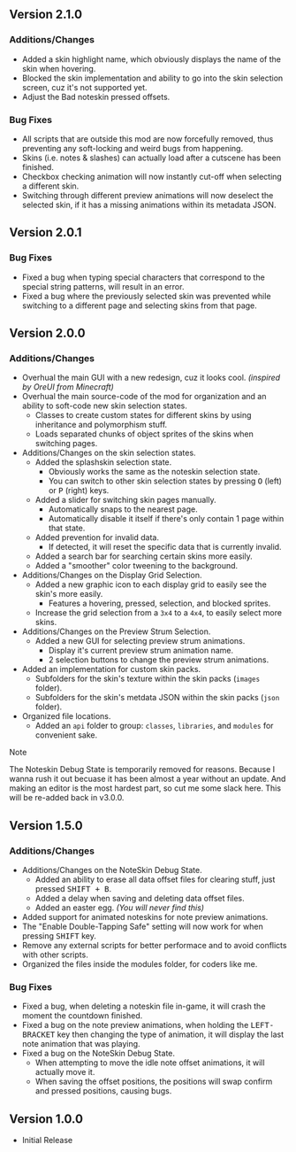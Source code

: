 ## Version 2.1.0
### Additions/Changes
- Added a skin highlight name, which obviously displays the name of the skin when hovering.
- Blocked the skin implementation and ability to go into the skin selection screen, cuz it's not supported yet.
- Adjust the Bad noteskin pressed offsets.

### Bug Fixes
- All scripts that are outside this mod are now forcefully removed, thus preventing any soft-locking and weird bugs from happening.
- Skins (i.e. notes & slashes) can actually load after a cutscene has been finished.
- Checkbox checking animation will now instantly cut-off when selecting a different skin.
- Switching through different preview animations will now deselect the selected skin, if it has a missing animations within its metadata JSON.

## Version 2.0.1
### Bug Fixes
- Fixed a bug when typing special characters that correspond to the special string patterns, will result in an error.
- Fixed a bug where the previously selected skin was prevented while switching to a different page and selecting skins from that page.

## Version 2.0.0
### Additions/Changes
- Overhual the main GUI with a new redesign, cuz it looks cool. _(inspired by OreUI from Minecraft)_
- Overhual the main source-code of the mod for organization and an ability to soft-code new skin selection states.
     - Classes to create custom states for different skins by using inheritance and polymorphism stuff.
     - Loads separated chunks of object sprites of the skins when switching pages.
- Additions/Changes on the skin selection states.
     - Added the splashskin selection state.
          - Obviously works the same as the noteskin selection state.
          - You can switch to other skin selection states by pressing <kbd>O</kbd> (left) or <kbd>P</kbd> (right) keys.
     - Added a slider for switching skin pages manually.
          - Automatically snaps to the nearest page.
          - Automatically disable it itself if there's only contain 1 page within that state.
     - Added prevention for invalid data.
          - If detected, it will reset the specific data that is currently invalid.
     - Added a search bar for searching certain skins more easily.
     - Added a "smoother" color tweening to the background.
- Additions/Changes on the Display Grid Selection.
     - Added a new graphic icon to each display grid to easily see the skin's more easily.
          - Features a hovering, pressed, selection, and blocked sprites.
     - Increase the grid selection from a `3x4` to a `4x4`, to easily select more skins.
- Additions/Changes on the Preview Strum Selection.
     - Added a new GUI for selecting preview strum animations.
          - Display it's current preview strum animation name.
          - 2 selection buttons to change the preview strum animations.
- Added an implementation for custom skin packs.
     - Subfolders for the skin's texture within the skin packs (`images` folder).
     - Subfolders for the skin's metdata JSON within the skin packs (`json` folder).
- Organized file locations.
     - Added an `api` folder to group: `classes`, `libraries`, and `modules` for convenient sake.
     
> [!NOTE]
> The Noteskin Debug State is temporarily removed for reasons. Because I wanna rush it out becuase it has been almost a year without an update. And making an editor is the most hardest part, so cut me some slack here. This will be re-added back in v3.0.0.

## Version 1.5.0
### Additions/Changes
- Additions/Changes on the NoteSkin Debug State.
     - Added an ability to erase all data offset files for clearing stuff, just pressed <kbd>SHIFT + B</kbd>.
     - Added a delay when saving and deleting data offset files.
     - Added an easter egg. _(You will never find this)_
- Added support for animated noteskins for note preview animations.
- The "Enable Double-Tapping Safe" setting will now work for when pressing <kbd>SHIFT</kbd> key.
- Remove any external scripts for better performace and to avoid conflicts with other scripts.
- Organized the files inside the modules folder, for coders like me.

### Bug Fixes
- Fixed a bug, when deleting a noteskin file in-game, it will crash the moment the countdown finished.
- Fixed a bug on the note preview animations, when holding the <kbd>LEFT-BRACKET</kbd> key then changing the type of animation, it will display the last note animation that was playing.
- Fixed a bug on the NoteSkin Debug State.
     - When attempting to move the idle note offset animations, it will actually move it.
     - When saving the offset positions, the positions will swap confirm and pressed positions, causing bugs.

## Version 1.0.0
- Initial Release